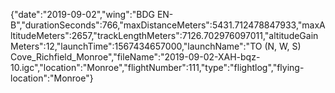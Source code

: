 {"date":"2019-09-02","wing":"BDG EN-B","durationSeconds":766,"maxDistanceMeters":5431.712478847933,"maxAltitudeMeters":2657,"trackLengthMeters":7126.702976097011,"altitudeGainMeters":12,"launchTime":1567434657000,"launchName":"TO (N, W, S) Cove_Richfield_Monroe","fileName":"2019-09-02-XAH-bqz-10.igc","location":"Monroe","flightNumber":111,"type":"flightlog","flying-location":"Monroe"}
